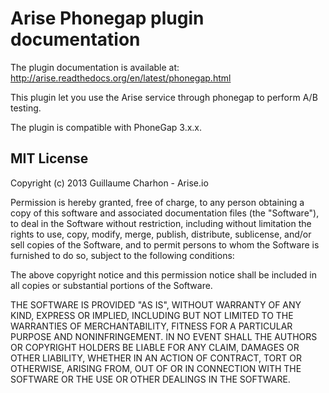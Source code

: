 Arise Phonegap plugin documentation
=====================================

The plugin documentation is available at:  
http://arise.readthedocs.org/en/latest/phonegap.html

This plugin let you use the Arise service through phonegap to perform A/B testing.   

The plugin is compatible with PhoneGap 3.x.x.

MIT License
----------------

Copyright (c) 2013 Guillaume Charhon - Arise.io

 Permission is hereby granted, free of charge, to any person obtaining a copy
 of this software and associated documentation files (the "Software"), to deal
 in the Software without restriction, including without limitation the rights
 to use, copy, modify, merge, publish, distribute, sublicense, and/or sell
 copies of the Software, and to permit persons to whom the Software is
 furnished to do so, subject to the following conditions:

 The above copyright notice and this permission notice shall be included in
 all copies or substantial portions of the Software.

 THE SOFTWARE IS PROVIDED "AS IS", WITHOUT WARRANTY OF ANY KIND, EXPRESS OR
 IMPLIED, INCLUDING BUT NOT LIMITED TO THE WARRANTIES OF MERCHANTABILITY,
 FITNESS FOR A PARTICULAR PURPOSE AND NONINFRINGEMENT. IN NO EVENT SHALL THE
 AUTHORS OR COPYRIGHT HOLDERS BE LIABLE FOR ANY CLAIM, DAMAGES OR OTHER
 LIABILITY, WHETHER IN AN ACTION OF CONTRACT, TORT OR OTHERWISE, ARISING FROM,
 OUT OF OR IN CONNECTION WITH THE SOFTWARE OR THE USE OR OTHER DEALINGS IN
 THE SOFTWARE.
